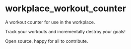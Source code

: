 # workplace_workout_counter

A workout counter for use in the workplace. 

Track your workouts and incrementally destroy your goals!

Open source, happy for all to contribute.
